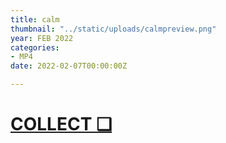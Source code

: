 ```yaml
---
title: calm
thumbnail: "../static/uploads/calmpreview.png"
year: FEB 2022
categories:
- MP4
date: 2022-02-07T00:00:00Z

---
```

# [COLLECT ❑](https://opensea.io/assets/0xd9947ab864b7f8ab7774143e9d4d0a8b2f15814f/1 "calm")